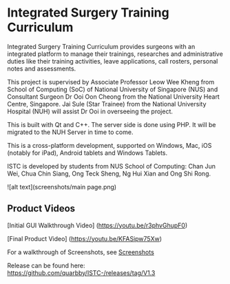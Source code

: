 # Integrated Surgery Training Curriculum

Integrated Surgery Training Curriculum provides surgeons with an integrated platform to manage their trainings, researches and administrative duties like their training activities, leave applications, call rosters, personal notes and assessments. 

This project is supervised by Associate Professor Leow Wee Kheng from School of Computing (SoC) of National University of Singapore (NUS) and Consultant Surgeon Dr Ooi Oon Cheong from the National University Heart Centre, Singapore. Jai Sule (Star Trainee) from the National University Hospital (NUH) will assist Dr Ooi in overseeing the project. 

This is built with Qt and C++. The server side is done using PHP. It will be migrated to the NUH Server in time to come. 

This is a cross-platform development, supported on Windows, Mac, iOS (notably for iPad), Android tablets and Windows Tablets.

ISTC is developed by students from NUS School of Computing: Chan Jun Wei, Chua Chin Siang, Ong Teck Sheng, Ng Hui Xian and Ong Shi Rong. 

![alt text](screenshots/main page.png)

Product Videos
------

[Initial GUI Walkthrough Video] (https://youtu.be/r3phvGhupF0)

[Final Product Video] (https://youtu.be/KFASipw75Xw)

For a walkthrough of Screenshots, see [Screenshots](./screenshots/screenshots.md)

Release can be found here: https://github.com/quarbby/ISTC-/releases/tag/V1.3
